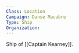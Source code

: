 ```yaml
---
Class: Location
Campaign: Danse Macabre
Type: Ship
Organization:
---
```

Ship of [[Captain Kearney]].